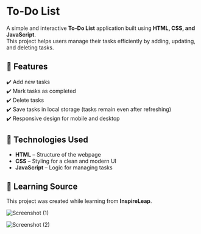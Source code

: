 # To-Do List  

A simple and interactive **To-Do List** application built using **HTML, CSS, and JavaScript**.  
This project helps users manage their tasks efficiently by adding, updating, and deleting tasks.  

## 🎯 Features  
✔️ Add new tasks  
✔️ Mark tasks as completed  
✔️ Delete tasks  
✔️ Save tasks in local storage (tasks remain even after refreshing)  
✔️ Responsive design for mobile and desktop  

## 🚀 Technologies Used  
- **HTML** – Structure of the webpage  
- **CSS** – Styling for a clean and modern UI  
- **JavaScript** – Logic for managing tasks  

## 📌 Learning Source  
This project was created while learning from **InspireLeap**.  

![Screenshot (1)](https://github.com/user-attachments/assets/e2375602-3675-4005-95f1-472d6e3dcbfa)

![Screenshot (2)](https://github.com/user-attachments/assets/c1e10c6a-54d5-418a-9f25-4055e5ca4f5f)



